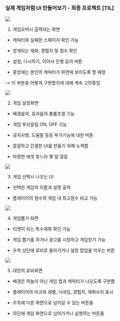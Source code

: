 
### 실제 게임처럼 UI 만들어보기 - 최종 프로젝트 [TIL]

[![](https://blogger.googleusercontent.com/img/a/AVvXsEjIJJNEnXte4EczXiFwseF3Y2kg0VuxMq7A9fTXuWtCnGQWi6Rw4NCh7G4vluNtgDTy4lhnsbm9tBHC947UMciTFigFd4szYC_x99xzyJogsXDNGpre6XiZ3X8jzlKqOO9I5IUQKD6OdBQLZ27JOeI1sRv13-FOx8S2BN7vPJ6gfQj9GEj0ccbW3sIfJi1d)](https://www.blogger.com/blog/post/edit/3583706664799492072/6476537314854628083#)

  

1. 게임오버시 출력되는 화면

- 캐릭터와 실패한 스페이지 확인 가능

- 얻게되는 재화, 경험치 및 점수 확인

- 설정, 다시하기, 이어서 진행 등의 버튼

- 중앙에는 본인의 캐릭터가 화면에 보이도록 할 예정

-> 이 부분을 어떻게 구현할지에 대해 계속 고민중임

  

[![](https://blogger.googleusercontent.com/img/a/AVvXsEi0T9QqdgYt8RCWIYoxMwV-GMqxR39Z6EqPSMq6asIH-9ZaocDeGNCCOg8KVwql9OK1CvToBoX_jr39CoPJDWhBuS_Ms_d2eBBmbnNZgO9rWQa6ZT17yPxbBaHXG0anOiXpV-0FzgHFGi4HGhD-ooY4GO40tDzgnLWjuCGn-sAaeijOtDDCTC7K6uOv7lWj)](https://www.blogger.com/blog/post/edit/3583706664799492072/6476537314854628083#)

2. 게임 설정화면

- 배경음악, 효과음의 볼륨조절 기능

- 게임 푸쉬알림 ON, OFF 기능

- 공지사항, 도움말 등등 부가기능에 대한 버튼

- 깔끔하고 간결한 UI를 만들기 위해 노력함

- 마땅한 에셋 찾느라 몇 일 걸림

  

  

[![](https://blogger.googleusercontent.com/img/a/AVvXsEjWOT9NDsCd1irJNZSg4szaZDvouDhfS-cccvHJkb2HtCYc8hWtB6cUzPJsSR3HQNvYMeXj5UoK94F-qwhbxM4hHNwRUiFkGBX-jH9E4aneKaJK_PdUt6PzDh7__ZY4rvX9dZadw7THGtyviEoHI9WlRNDw6KLqXZ69daPZx8LuXVuJBCCC3mvPolyB0PMG)](https://www.blogger.com/blog/post/edit/3583706664799492072/6476537314854628083#)

  

3. 게임 선택시 나오는 UI

- 선택한 게임의 이름과 설명 출력

- 플레이어의 점수와 게임 내 최고점수 비교 가능

  

[![](https://blogger.googleusercontent.com/img/a/AVvXsEjrkwZxvs-pEZI3GJFzyeIrPee75KpfN2Rm4pe84YRQ8Dv6RtTiI8Un1yRN5OFwvWy9WIffnGJScgLfJmyWF8Y5VTSgkT8WTSsY5ESVfoNbiOq_oP34R4VuPgU2zzmaxK-uTWKhfqUOh1iAVp7dr6Efms-R32Ez_cZFIhLMCPecHE7CN-WO_x3J6E2abyaU)](https://www.blogger.com/blog/post/edit/3583706664799492072/6476537314854628083#)

  

4. 게임뽑기 화면

- 티켓이 되는 특수재화 확인 가능

- 게임 뽑기를 하거나 광고를 시청하고 게임얻기 가능

- 우측 상단에 로비로 돌아가거나 설정 팝업을 띄우는 버튼

  

[![](https://blogger.googleusercontent.com/img/a/AVvXsEiPWoGsvOCa4aWeyGPBhT_TOnj8k4NnvU-v8Fcbpmm6BUY89Hz7uU0DiyKxuabwzuYqOgBnxUbVitiBUR9TXfDzVAKVHnFYyVWGdSWcoYemVtxZKxqEOAaNsjTPAsPg9_cAt6lRUvbdu_xkl5xTURYkDlkm17lONutDnzxtPVBmY-jCJlS0PpGrliYIbN3J)](https://www.blogger.com/blog/post/edit/3583706664799492072/6476537314854628083#)

  

5. 대망의 로비화면

- 배경은 하늘이 아닌 게임 맵과 캐릭터가 나오도록 구현함

- 플레이어의 마크와 레벨, 닉네임, 경험치, 재화수치 표시

- 우측에 다른 화면으로 넘어갈 수 있는 버튼들

- 하단에 게임 화면으로 넘어가거나 실행하는 버튼들